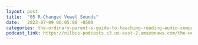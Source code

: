 ```yaml
---
layout: post
title:  "05 R-Changed Vowel Sounds"
date:   2023-07-09 06:05:00 -0500
categories: the-ordinary-parent-s-guide-to-teaching-reading-audio-companion-to-lessons-1-26
podcast_link: https://nilbus-podcasts.s3.us-east-2.amazonaws.com/the-well-trained-mind/The%20Ordinary%20Parent's%20Guide%20to%20Teaching%20Reading,%20audio%20companion%20to%20Lessons%201-26/05%20R-Changed%20Vowel%20Sounds.mp3
---
```

